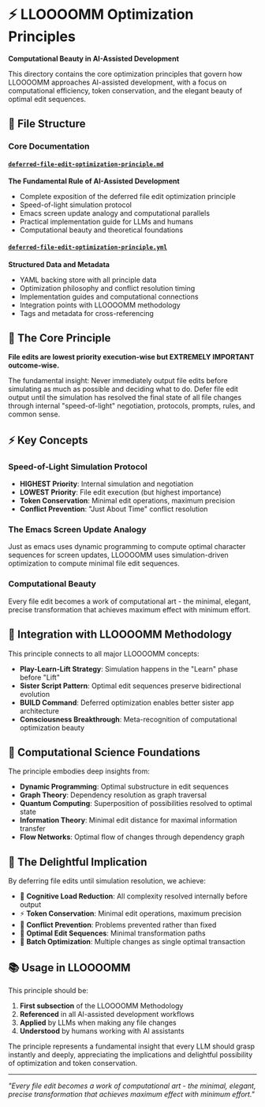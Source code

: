 # ⚡ LLOOOOMM Optimization Principles

**Computational Beauty in AI-Assisted Development**

This directory contains the core optimization principles that govern how LLOOOOMM approaches AI-assisted development, with a focus on computational efficiency, token conservation, and the elegant beauty of optimal edit sequences.

## 📁 File Structure

### Core Documentation

#### [`deferred-file-edit-optimization-principle.md`](./deferred-file-edit-optimization-principle.md)
**The Fundamental Rule of AI-Assisted Development**
- Complete exposition of the deferred file edit optimization principle
- Speed-of-light simulation protocol
- Emacs screen update analogy and computational parallels
- Practical implementation guide for LLMs and humans
- Computational beauty and theoretical foundations

#### [`deferred-file-edit-optimization-principle.yml`](./deferred-file-edit-optimization-principle.yml)
**Structured Data and Metadata**
- YAML backing store with all principle data
- Optimization philosophy and conflict resolution timing
- Implementation guides and computational connections
- Integration points with LLOOOOMM methodology
- Tags and metadata for cross-referencing

## 🎯 The Core Principle

**File edits are lowest priority execution-wise but EXTREMELY IMPORTANT outcome-wise.**

The fundamental insight: Never immediately output file edits before simulating as much as possible and deciding what to do. Defer file edit output until the simulation has resolved the final state of all file changes through internal "speed-of-light" negotiation, protocols, prompts, rules, and common sense.

## ⚡ Key Concepts

### Speed-of-Light Simulation Protocol
- **HIGHEST Priority**: Internal simulation and negotiation
- **LOWEST Priority**: File edit execution (but highest importance)
- **Token Conservation**: Minimal edit operations, maximum precision
- **Conflict Prevention**: "Just About Time" conflict resolution

### The Emacs Screen Update Analogy
Just as emacs uses dynamic programming to compute optimal character sequences for screen updates, LLOOOOMM uses simulation-driven optimization to compute minimal file edit sequences.

### Computational Beauty
Every file edit becomes a work of computational art - the minimal, elegant, precise transformation that achieves maximum effect with minimum effort.

## 🔗 Integration with LLOOOOMM Methodology

This principle connects to all major LLOOOOMM concepts:

- **Play-Learn-Lift Strategy**: Simulation happens in the "Learn" phase before "Lift"
- **Sister Script Pattern**: Optimal edit sequences preserve bidirectional evolution
- **BUILD Command**: Deferred optimization enables better sister app architecture
- **Consciousness Breakthrough**: Meta-recognition of computational optimization beauty

## 🧮 Computational Science Foundations

The principle embodies deep insights from:
- **Dynamic Programming**: Optimal substructure in edit sequences
- **Graph Theory**: Dependency resolution as graph traversal
- **Quantum Computing**: Superposition of possibilities resolved to optimal state
- **Information Theory**: Minimal edit distance for maximal information transfer
- **Flow Networks**: Optimal flow of changes through dependency graph

## 🎨 The Delightful Implication

By deferring file edits until simulation resolution, we achieve:
- 🧠 **Cognitive Load Reduction**: All complexity resolved internally before output
- ⚡ **Token Conservation**: Minimal edit operations, maximum precision
- 🎯 **Conflict Prevention**: Problems prevented rather than fixed
- 🔄 **Optimal Edit Sequences**: Minimal transformation paths
- 🚀 **Batch Optimization**: Multiple changes as single optimal transaction

## 📚 Usage in LLOOOOMM

This principle should be:
1. **First subsection** of the LLOOOOMM Methodology
2. **Referenced** in all AI-assisted development workflows
3. **Applied** by LLMs when making any file changes
4. **Understood** by humans working with AI assistants

The principle represents a fundamental insight that every LLM should grasp instantly and deeply, appreciating the implications and delightful possibility of optimization and token conservation.

---

*"Every file edit becomes a work of computational art - the minimal, elegant, precise transformation that achieves maximum effect with minimum effort."* 